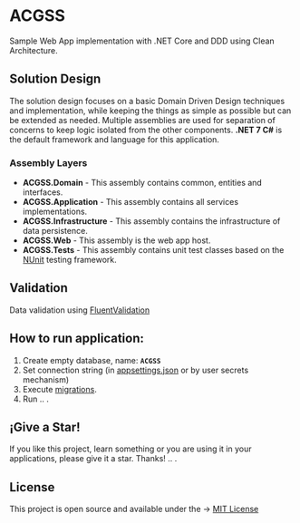 # ACGSS
Sample Web App implementation with .NET Core and DDD using Clean Architecture.

## Solution Design
The solution design focuses on a basic Domain Driven Design techniques and implementation, while keeping the things as simple as possible but can be extended as needed. Multiple assemblies are used for separation of concerns to keep logic isolated from the other components. **.NET 7 C#** is the default framework and language for this application.

### Assembly Layers
-   **ACGSS.Domain**  - This assembly contains common, entities and interfaces.
-   **ACGSS.Application**  - This assembly contains all services implementations.
-   **ACGSS.Infrastructure**  - This assembly contains the infrastructure of data persistence.
-   **ACGSS.Web**  - This assembly is the web app host.
-   **ACGSS.Tests**  - This assembly contains unit test classes based on the [NUnit](https://github.com/nunit/nunit) testing framework.

## Validation
Data validation using [FluentValidation](https://github.com/JeremySkinner/FluentValidation)

## How to run application: 

1. Create empty database, name: **`ACGSS`**
2. Set connection string (in [appsettings.json](https://github.com/Jadhielv/ACGSS/blob/main/ACGSS.Web/appsettings.json) or by user secrets mechanism)
3. Execute [migrations](https://github.com/Jadhielv/ACGSS/tree/main/ACGSS.Infrastructure/Migrations).
4. Run .. .

## ¡Give a Star!

If you like this project, learn something or you are using it in your applications, please give it a star. Thanks! .. .

## License

This project is open source and available under the -> [MIT License](LICENSE)
